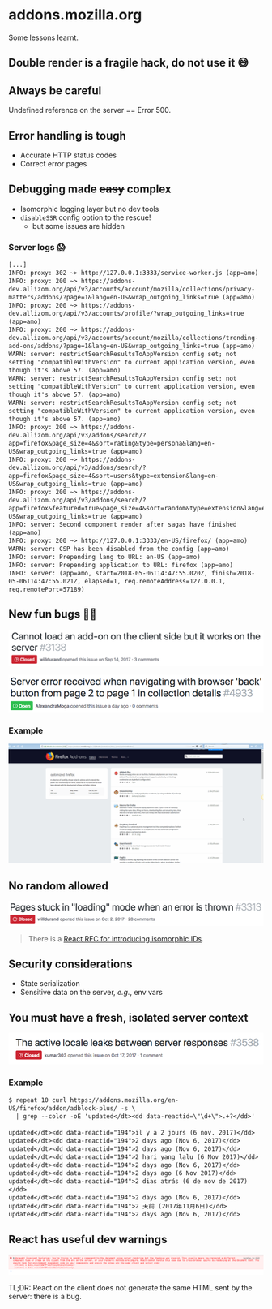 # addons.mozilla.org

Some lessons learnt.


## Double render is a fragile hack, do not use it 😅


## Always be careful

Undefined reference on the server == Error 500.


## Error handling is tough

- Accurate HTTP status codes
- Correct error pages


## Debugging made ~~easy~~ complex

- Isomorphic logging layer but no dev tools
- `disableSSR` config option to the rescue!
    - but some issues are hidden


### Server logs 😱

```
[...]
INFO: proxy: 302 ~> http://127.0.0.1:3333/service-worker.js (app=amo)
INFO: proxy: 200 ~> https://addons-dev.allizom.org/api/v3/accounts/account/mozilla/collections/privacy-matters/addons/?page=1&lang=en-US&wrap_outgoing_links=true (app=amo)
INFO: proxy: 200 ~> https://addons-dev.allizom.org/api/v3/accounts/profile/?wrap_outgoing_links=true (app=amo)
INFO: proxy: 200 ~> https://addons-dev.allizom.org/api/v3/accounts/account/mozilla/collections/trending-add-ons/addons/?page=1&lang=en-US&wrap_outgoing_links=true (app=amo)
WARN: server: restrictSearchResultsToAppVersion config set; not setting "compatibleWithVersion" to current application version, even though it's above 57. (app=amo)
WARN: server: restrictSearchResultsToAppVersion config set; not setting "compatibleWithVersion" to current application version, even though it's above 57. (app=amo)
WARN: server: restrictSearchResultsToAppVersion config set; not setting "compatibleWithVersion" to current application version, even though it's above 57. (app=amo)
INFO: proxy: 200 ~> https://addons-dev.allizom.org/api/v3/addons/search/?app=firefox&page_size=4&sort=rating&type=persona&lang=en-US&wrap_outgoing_links=true (app=amo)
INFO: proxy: 200 ~> https://addons-dev.allizom.org/api/v3/addons/search/?app=firefox&page_size=4&sort=users&type=extension&lang=en-US&wrap_outgoing_links=true (app=amo)
INFO: proxy: 200 ~> https://addons-dev.allizom.org/api/v3/addons/search/?app=firefox&featured=true&page_size=4&sort=random&type=extension&lang=en-US&wrap_outgoing_links=true (app=amo)
INFO: server: Second component render after sagas have finished (app=amo)
INFO: proxy: 200 ~> http://127.0.0.1:3333/en-US/firefox/ (app=amo)
WARN: server: CSP has been disabled from the config (app=amo)
INFO: server: Prepending lang to URL: en-US (app=amo)
INFO: server: Prepending application to URL: firefox (app=amo)
INFO: server: (app=amo, start=2018-05-06T14:47:55.020Z, finish=2018-05-06T14:47:55.021Z, elapsed=1, req.remoteAddress=127.0.0.1, req.remotePort=57189)
```


## New fun bugs 🤷‍♂️

![](images/addon-server-client.png)

![](images/new-bug-back.png)


### Example

![](images/new-bug-back.gif)


## No random allowed

![](images/page-stuck.png)

> There is a [React RFC for introducing isomorphic
IDs](https://github.com/reactjs/rfcs/pull/32).


## Security considerations

- State serialization
- Sensitive data on the server, _e.g._, env vars


## You must have a fresh, isolated server context

![](images/locale-leak.png)


### Example

```shell
$ repeat 10 curl https://addons.mozilla.org/en-US/firefox/addon/adblock-plus/ -s \
  | grep --color -oE 'updated</dt><dd data-reactid=\"\d+\">.+?</dd>'

updated</dt><dd data-reactid="194">il y a 2 jours (6 nov. 2017)</dd>
updated</dt><dd data-reactid="194">2 days ago (Nov 6, 2017)</dd>
updated</dt><dd data-reactid="194">2 days ago (Nov 6, 2017)</dd>
updated</dt><dd data-reactid="194">2 hari yang lalu (6 Nov 2017)</dd>
updated</dt><dd data-reactid="194">2 days ago (Nov 6, 2017)</dd>
updated</dt><dd data-reactid="194">2 days ago (6 Nov 2017)</dd>
updated</dt><dd data-reactid="194">2 dias atrás (6 de nov de 2017)</dd>
updated</dt><dd data-reactid="194">2 days ago (Nov 6, 2017)</dd>
updated</dt><dd data-reactid="194">2 天前 (2017年11月6日)</dd>
updated</dt><dd data-reactid="194">2 days ago (Nov 6, 2017)</dd>
```


## React has useful dev warnings

![](images/invariant-violation-server.png)

TL;DR: React on the client does not generate the same HTML sent by the server:
there is a bug.
